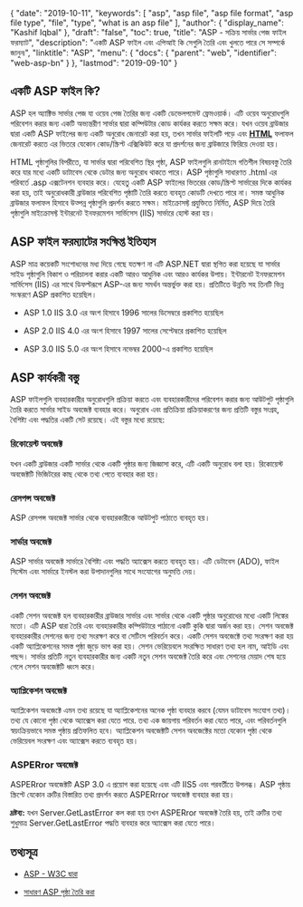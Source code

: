 {
  "date": "2019-10-11",
  "keywords": [
    "asp",
    "asp file",
    "asp file format",
    "asp file type",
    "file",
    "type",
    "what is an asp file"
  ],
  "author": {
    "display_name": "Kashif Iqbal"
  },
  "draft": "false",
  "toc": true,
  "title": "ASP - সক্রিয় সার্ভার পেজ ফাইল ফরম্যাট",
  "description": "একটি ASP ফাইল এবং এপিআই কি সেগুলি তৈরি এবং খুলতে পারে সে সম্পর্কে জানুন৷",
  "linktitle": "ASP",
  "menu": {
    "docs": {
      "parent": "web",
      "identifier": "web-asp-bn"
    }
  },
  "lastmod": "2019-09-10"
}

## একটি ASP ফাইল কি?

ASP হল অ্যাক্টিভ সার্ভার পেজ যা ওয়েব পেজ তৈরির জন্য একটি ডেভেলপমেন্ট ফ্রেমওয়ার্ক। এটি ওয়েব অনুরোধগুলি পরিবেশন করার জন্য একটি অভ্যন্তরীণ সার্ভার দ্বারা কম্পিউটার কোড কার্যকর করতে সক্ষম করে। যখন ওয়েব ব্রাউজার দ্বারা একটি ASP ফাইলের জন্য একটি অনুরোধ জেনারেট করা হয়, তখন সার্ভার ফাইলটি পড়ে এবং **[HTML](/web/html/)** ফলাফল জেনারেট করতে এর ভিতরে যেকোন কোড/স্ক্রিপ্ট এক্সিকিউট করে যা প্রদর্শনের জন্য ব্রাউজারে ফিরিয়ে দেওয়া হয়।

HTML পৃষ্ঠাগুলির বিপরীতে, যা সার্ভার দ্বারা পরিবেশিত স্থির পৃষ্ঠা, ASP ফাইলগুলি রানটাইমে গতিশীল বিষয়বস্তু তৈরি করে যার মধ্যে একটি ডাটাবেস থেকে ডেটার জন্য অনুরোধ থাকতে পারে। ASP পৃষ্ঠাগুলি সাধারণত .html এর পরিবর্তে .asp এক্সটেনশন ব্যবহার করে। যেহেতু একটি ASP ফাইলের ভিতরের কোড/স্ক্রিপ্ট সার্ভারের দিকে কার্যকর করা হয়, তাই অনুরোধকারী ব্রাউজার পরিবেশিত পৃষ্ঠাটি তৈরি করতে ব্যবহৃত কোডটি দেখতে পারে না। সমস্ত আধুনিক ব্রাউজার ফলাফল হিসাবে উত্পন্ন পৃষ্ঠাগুলি প্রদর্শন করতে সক্ষম। মাইক্রোসফ্ট প্রযুক্তিতে নির্মিত, ASP দিয়ে তৈরি পৃষ্ঠাগুলি মাইক্রোসফ্ট ইন্টারনেট ইনফরমেশন সার্ভিসেস (IIS) সার্ভারে হোস্ট করা হয়।

## ASP ফাইল ফরম্যাটের সংক্ষিপ্ত ইতিহাস
ASP মাত্র কয়েকটি সংশোধনের মধ্য দিয়ে গেছে যতক্ষণ না এটি ASP.NET দ্বারা স্থগিত করা হয়েছে যা সার্ভার সাইড পৃষ্ঠাগুলি বিকাশ ও পরিচালনা করার একটি আরও আধুনিক এবং আরও কার্যকর উপায়। ইন্টারনেট ইনফরমেশন সার্ভিসেস (IIS) এর সাথে ডিফল্টরূপে ASP-এর জন্য সমর্থন অন্তর্ভুক্ত করা হয়। প্রতিটিতে উন্নতি সহ তিনটি ভিন্ন সংস্করণে ASP প্রকাশিত হয়েছিল।

* ASP 1.0 IIS 3.0 এর অংশ হিসাবে 1996 সালের ডিসেম্বরে প্রকাশিত হয়েছিল

* ASP 2.0 IIS 4.0 এর অংশ হিসাবে 1997 সালের সেপ্টেম্বরে প্রকাশিত হয়েছিল

* ASP 3.0 IIS 5.0 এর অংশ হিসাবে নভেম্বর 2000-এ প্রকাশিত হয়েছিল


## ASP কার্যকরী বস্তু

ASP ফাইলগুলি ব্যবহারকারীর অনুরোধগুলি প্রক্রিয়া করতে এবং ব্যবহারকারীদের পরিবেশন করার জন্য আউটপুট পৃষ্ঠাগুলি তৈরি করতে সার্ভার সাইড অবজেক্ট ব্যবহার করে। অনুরোধ এবং প্রতিক্রিয়া প্রক্রিয়াকরণের জন্য প্রতিটি বস্তুর সংগ্রহ, বৈশিষ্ট্য এবং পদ্ধতির একটি সেট রয়েছে। এই বস্তুর মধ্যে রয়েছে:

### রিকোয়েস্ট অবজেক্ট

যখন একটি ব্রাউজার একটি সার্ভার থেকে একটি পৃষ্ঠার জন্য জিজ্ঞাসা করে, এটি একটি অনুরোধ বলা হয়। রিকোয়েস্ট অবজেক্টটি ভিজিটরের কাছ থেকে তথ্য পেতে ব্যবহার করা হয়।

### রেসপন্স অবজেক্ট

ASP রেসপন্স অবজেক্ট সার্ভার থেকে ব্যবহারকারীকে আউটপুট পাঠাতে ব্যবহৃত হয়।

### সার্ভার অবজেক্ট

ASP সার্ভার অবজেক্ট সার্ভারে বৈশিষ্ট্য এবং পদ্ধতি অ্যাক্সেস করতে ব্যবহৃত হয়। এটি ডেটাবেস (ADO), ফাইল সিস্টেম এবং সার্ভারে ইনস্টল করা উপাদানগুলির সাথে সংযোগের অনুমতি দেয়।

### সেশন অবজেক্ট

একটি সেশন অবজেক্ট হল ব্যবহারকারীর ব্রাউজার সার্ভার এবং সার্ভার থেকে একটি পৃষ্ঠার অনুরোধের মধ্যে একটি লিঙ্কের মতো। এটি ASP দ্বারা তৈরি এবং ব্যবহারকারীর কম্পিউটারে পাঠানো একটি কুকি দ্বারা অর্জন করা হয়। সেশন অবজেক্ট ব্যবহারকারীর সেশনের জন্য তথ্য সংরক্ষণ করে বা সেটিংস পরিবর্তন করে। একটি সেশন অবজেক্টে তথ্য সংরক্ষণ করা হয় একটি অ্যাপ্লিকেশনের সমস্ত পৃষ্ঠা জুড়ে ভাগ করা হয়। সেশন ভেরিয়েবলে সংরক্ষিত সাধারণ তথ্য হল নাম, আইডি এবং পছন্দ। সার্ভার প্রতিটি নতুন ব্যবহারকারীর জন্য একটি নতুন সেশন অবজেক্ট তৈরি করে এবং সেশনের মেয়াদ শেষ হয়ে গেলে সেশন অবজেক্টটি ধ্বংস করে।

### অ্যাপ্লিকেশন অবজেক্ট

অ্যাপ্লিকেশন অবজেক্টে এমন তথ্য রয়েছে যা অ্যাপ্লিকেশনের অনেক পৃষ্ঠা ব্যবহার করবে (যেমন ডাটাবেস সংযোগ তথ্য)। তথ্য যে কোনো পৃষ্ঠা থেকে অ্যাক্সেস করা যেতে পারে. তথ্য এক জায়গায় পরিবর্তন করা যেতে পারে, এবং পরিবর্তনগুলি স্বয়ংক্রিয়ভাবে সমস্ত পৃষ্ঠায় প্রতিফলিত হবে। অ্যাপ্লিকেশন অবজেক্টটি সেশন অবজেক্টের মতো যেকোন পৃষ্ঠা থেকে ভেরিয়েবল সংরক্ষণ এবং অ্যাক্সেস করতে ব্যবহৃত হয়।

### ASPERror অবজেক্ট

ASPERror অবজেক্টটি ASP 3.0 এ প্রয়োগ করা হয়েছে এবং এটি IIS5 এবং পরবর্তীতে উপলব্ধ। ASP পৃষ্ঠায় স্ক্রিপ্টে যেকোন ত্রুটির বিস্তারিত তথ্য প্রদর্শন করতে ASPERrror অবজেক্ট ব্যবহার করা হয়।

**দ্রষ্টব্য:** যখন Server.GetLastError কল করা হয় তখন ASPERror অবজেক্ট তৈরি হয়, তাই ত্রুটির তথ্য শুধুমাত্র Server.GetLastError পদ্ধতি ব্যবহার করে অ্যাক্সেস করা যেতে পারে।

## তথ্যসূত্র

* [ASP - W3C দ্বারা](https://www.w3schools.com/asp/default.asp)

* [সাধারণ ASP পৃষ্ঠা তৈরি করা](https://learn.microsoft.com/en-us/previous-versions/iis/6.0-sdk/ms524741(v=vs.90))


